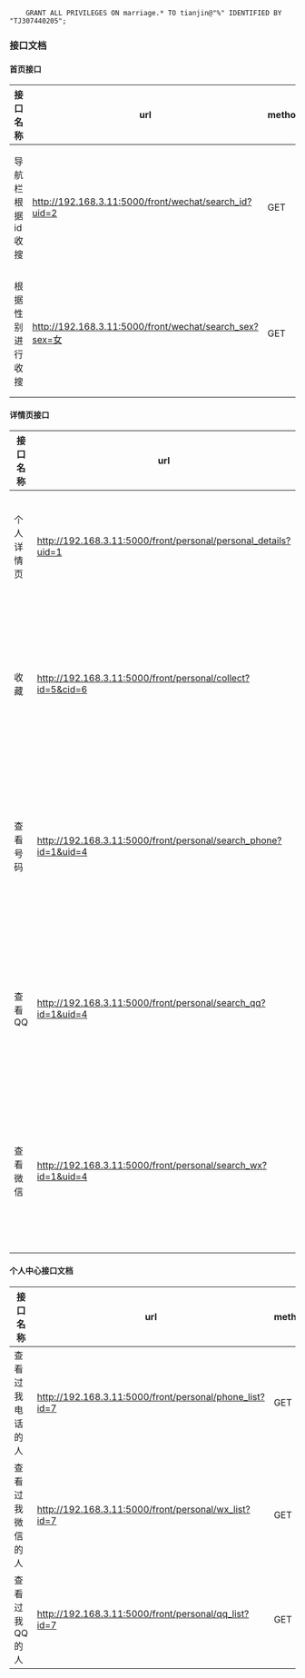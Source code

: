 ```mysql
    GRANT ALL PRIVILEGES ON marriage.* TO tianjin@"%" IDENTIFIED BY "TJ307440205";
```

### 接口文档
#### 首页接口


|接口名称| url | methods |描述|参数说明|
|--------|-----|-------|----|-----|
|导航栏根据id收搜|http://192.168.3.11:5000/front/wechat/search_id?uid=2| GET ||返回收搜的用户信息|
|根据性别进行收搜|http://192.168.3.11:5000/front/wechat/search_sex?sex=女|GET||返回同性别用户信息|



#### 详情页接口
|接口名称| url | methods |描述|参数说明|
|--------|-----|-------|----|-----|
|个人详情页|http://192.168.3.11:5000/front/personal/personal_details?uid=1|GET|返回个人详情信息|用户id|
|收藏|http://192.168.3.11:5000/front/personal/collect?id=5&cid=6|GET|收藏用户|用户id以及被收藏的用户cid|
|查看号码|http://192.168.3.11:5000/front/personal/search_phone?id=1&uid=4|GET|查看电话号码|用户id以及被收藏的用户cid|
|查看QQ|http://192.168.3.11:5000/front/personal/search_qq?id=1&uid=4|GET|查看qq号码|用户id以及被收藏的用户cid|
|查看微信|http://192.168.3.11:5000/front/personal/search_wx?id=1&uid=4|GET|查看微信号码|用户id以及被收藏的用户cid|


#### 个人中心接口文档
|接口名称| url | methods |描述|参数说明|
|--------|-----|-------|----|-----|
|查看过我电话的人|http://192.168.3.11:5000/front/personal/phone_list?id=7|GET|查看电话|用户id|
|查看过我微信的人|http://192.168.3.11:5000/front/personal/wx_list?id=7|GET|查看微信|用户id|
|查看过我QQ的人|http://192.168.3.11:5000/front/personal/qq_list?id=7|GET|查看QQ|用户id|


